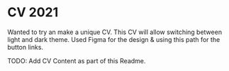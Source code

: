 # CV 2021

Wanted to try an make a unique CV. This CV will allow switching between light and dark theme.
Used Figma for the design & using this path for the button links.

TODO: Add CV Content as part of this Readme.
